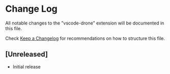 # Change Log

All notable changes to the "vscode-drone" extension will be documented in this file.

Check [Keep a Changelog](http://keepachangelog.com/) for recommendations on how to structure this file.

## [Unreleased]

- Initial release